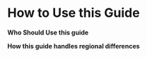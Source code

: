 # How to Use this Guide

**Who Should Use this guide**

**How this guide handles regional differences**

